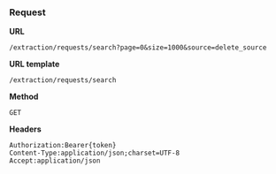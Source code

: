 ### Request

**URL**

`/extraction/requests/search?page=0&size=1000&source=delete_source`

**URL template**

`/extraction/requests/search`

**Method**

`GET`

**Headers**

`Authorization:Bearer{token}`  
`Content-Type:application/json;charset=UTF-8`  
`Accept:application/json`  

